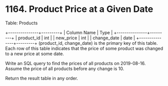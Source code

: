 # 1164. Product Price at a Given Date

Table: Products

+---------------+---------+
| Column Name   | Type    |
+---------------+---------+
| product_id    | int     |
| new_price     | int     |
| change_date   | date    |
+---------------+---------+
(product_id, change_date) is the primary key of this table.
Each row of this table indicates that the price of some product was changed to a new price at some date.
 

Write an SQL query to find the prices of all products on 2019-08-16. Assume the price of all products before any change is 10.

Return the result table in any order.
